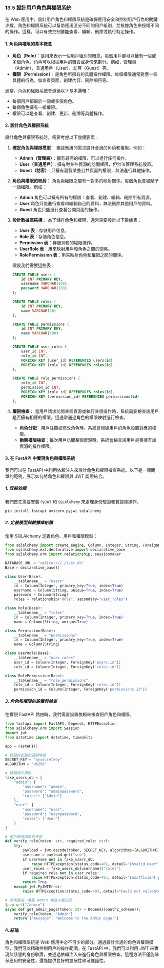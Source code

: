 ### **13.5 設計用戶角色與權限系統**

在 Web 應用中，設計用戶角色和權限系統是確保應用安全和控制用戶行為的關鍵步驟。角色和權限系統可以幫助應用區分不同的用戶組別，並根據角色來授權不同的操作。這樣，可以有效控制誰能查看、編輯、刪除或執行特定操作。

#### **1. 角色與權限的基本概念**

- **角色（Role）**：是用來表示一個用戶組別的概念。每個用戶都可以擁有一個或多個角色。角色可以根據用戶的職責或身份來劃分。例如，管理員（Admin）、普通用戶（User）、訪客（Guest）等。
- **權限（Permission）**：是角色所擁有的具體操作權限。每個權限通常對應一個具體的行為，如查看頁面、創建內容、刪除項目等。

通常，角色和權限系統會遵循以下基本邏輯：
- 每個用戶都屬於一個或多個角色。
- 每個角色擁有一組權限。
- 權限可以是查看、創建、更新、刪除等具體操作。

#### **2. 設計角色與權限系統**

設計角色與權限系統時，需要考慮以下幾個要素：

1. **確定角色與權限模型**：
   根據應用的需求設計合適的角色和權限。例如：
   - **Admin（管理員）**：擁有最高的權限，可以進行任何操作。
   - **User（普通用戶）**：擁有對某些資源的訪問權限，但無法管理系統設置。
   - **Guest（訪客）**：只擁有瀏覽某些公共頁面的權限，無法進行其他操作。

2. **角色與權限的映射**：
   角色與權限之間有一對多的映射關係。每個角色會被賦予一組權限。例如：
   - **Admin** 角色可以擁有所有的權限：查看、創建、編輯、刪除所有資源。
   - **User** 角色只能進行查看和編輯自己的資料，無法刪除其他用戶的資料。
   - **Guest** 角色只能進行查看公開頁面的操作。

3. **設計數據庫結構**：
   為了儲存角色和權限，通常需要設計以下數據表：
   - **User 表**：存儲用戶信息。
   - **Role 表**：存儲角色信息。
   - **Permission 表**：存儲具體的權限操作。
   - **UserRole 表**：用來映射用戶和角色之間的關係。
   - **RolePermission 表**：用來映射角色和權限之間的關係。

   假設我們需要這些表：
   ```sql
   CREATE TABLE users (
       id INT PRIMARY KEY,
       username VARCHAR(100),
       password VARCHAR(100)
   );

   CREATE TABLE roles (
       id INT PRIMARY KEY,
       name VARCHAR(50)
   );

   CREATE TABLE permissions (
       id INT PRIMARY KEY,
       name VARCHAR(100)
   );

   CREATE TABLE user_roles (
       user_id INT,
       role_id INT,
       FOREIGN KEY (user_id) REFERENCES users(id),
       FOREIGN KEY (role_id) REFERENCES roles(id)
   );

   CREATE TABLE role_permissions (
       role_id INT,
       permission_id INT,
       FOREIGN KEY (role_id) REFERENCES roles(id),
       FOREIGN KEY (permission_id) REFERENCES permissions(id)
   );
   ```

4. **權限檢查**：
   當用戶請求訪問某個資源或執行某個操作時，系統需要檢查該用戶是否擁有相應的權限。這通常通過角色的權限映射進行檢查。

   - **角色分配**：用戶註冊或修改角色時，系統會根據用戶的角色設置對應的權限。
   - **動態權限檢查**：每次用戶訪問某個資源時，系統會檢查該用戶是否擁有該資源的操作權限。

#### **3. 在 FastAPI 中實現角色與權限系統**

我們可以在 FastAPI 中利用依賴注入來設計角色和權限檢查系統。以下是一個簡單的範例，展示如何將角色和權限與 JWT 認證結合。

##### **1. 安裝依賴**

我們首先需要安裝 `PyJWT` 和 `SQLAlchemy` 來處理身份驗證和數據庫操作。

```bash
pip install fastapi uvicorn pyjwt sqlalchemy
```

##### **2. 定義模型與數據庫結構**

使用 SQLAlchemy 定義角色、用戶和權限模型：

```python
from sqlalchemy import create_engine, Column, Integer, String, ForeignKey
from sqlalchemy.ext.declarative import declarative_base
from sqlalchemy.orm import relationship, sessionmaker

DATABASE_URL = "sqlite:///./test.db"
Base = declarative_base()

class User(Base):
    __tablename__ = "users"
    id = Column(Integer, primary_key=True, index=True)
    username = Column(String, unique=True, index=True)
    password = Column(String)
    roles = relationship("Role", secondary="user_roles")

class Role(Base):
    __tablename__ = "roles"
    id = Column(Integer, primary_key=True, index=True)
    name = Column(String, unique=True)

class Permission(Base):
    __tablename__ = "permissions"
    id = Column(Integer, primary_key=True, index=True)
    name = Column(String)

class UserRole(Base):
    __tablename__ = "user_roles"
    user_id = Column(Integer, ForeignKey('users.id'))
    role_id = Column(Integer, ForeignKey('roles.id'))

class RolePermission(Base):
    __tablename__ = "role_permissions"
    role_id = Column(Integer, ForeignKey('roles.id'))
    permission_id = Column(Integer, ForeignKey('permissions.id'))
```

##### **3. 角色和權限的設置與檢查**

在實現 FastAPI 路由時，我們需要設置依賴來檢查用戶角色和權限。

```python
from fastapi import FastAPI, Depends, HTTPException
from sqlalchemy.orm import Session
import jwt
from datetime import datetime, timedelta

app = FastAPI()

# 假設的密鑰和過期時間
SECRET_KEY = "mysecretkey"
ALGORITHM = "HS256"

# 模擬用戶資料
fake_users_db = {
    "admin": {
        "username": "admin",
        "password": "adminpassword",
        "roles": ["Admin"]
    },
    "user": {
        "username": "user",
        "password": "userpassword",
        "roles": ["User"]
    }
}

# 用戶驗證與角色檢查
def verify_role(token: str, required_role: str):
    try:
        payload = jwt.decode(token, SECRET_KEY, algorithms=[ALGORITHM])
        username = payload.get("sub")
        if username not in fake_users_db:
            raise HTTPException(status_code=401, detail="Invalid user")
        user_roles = fake_users_db[username]["roles"]
        if required_role not in user_roles:
            raise HTTPException(status_code=403, detail="Insufficient permissions")
        return True
    except jwt.PyJWTError:
        raise HTTPException(status_code=403, detail="Could not validate credentials")

# 示例路由，需要 Admin 角色才能訪問
@app.get("/admin")
async def get_admin_page(token: str = Depends(oauth2_scheme)):
    verify_role(token, "Admin")
    return {"message": "Welcome to the Admin page!"}
```

#### **4. 結論**

角色和權限系統是 Web 應用中必不可少的部分。通過設計合適的角色與權限模型，我們可以精確控制用戶的操作範圍。在 FastAPI 中，我們可以利用 JWT 來實現無狀態的身份驗證，並通過依賴注入來進行角色與權限檢查。這種方法不僅能確保應用的安全性，還能提供良好的擴展性和可維護性。
